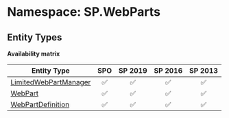 # Namespace: SP.WebParts

## Entity Types

**Availability matrix**

Entity Type | SPO | SP 2019 | SP 2016 | SP 2013
----------|:---:|:-------:|:-------:|:-------:
[LimitedWebPartManager](./EntityTypes/LimitedWebPartManager.md) | ✅ | ✅ | ✅ | ✅
[WebPart](./EntityTypes/WebPart.md) | ✅ | ✅ | ✅ | ✅
[WebPartDefinition](./EntityTypes/WebPartDefinition.md) | ✅ | ✅ | ✅ | ✅